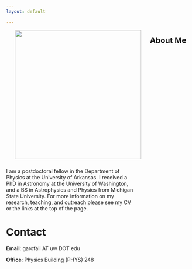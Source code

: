 ```yaml
---
layout: default

---
```




<p style="
	float: left;
	margin: 0 24px  24px;
">
<img src="../images/garofali.jpg" height="352px" width="345px">
</p>

## About Me
<p style='text-align: left; padding-right: 150px'>
I am a postdoctoral fellow in the Department of Physics at the University of Arkansas. I received a PhD in Astronomy at the University of Washington, and a BS in Astrophysics and Physics from Michigan State University. For more information on my research, teaching, and outreach please see my <a href="docs/grad_CV.pdf">CV</a> or the links at the top of the page.</p>

# Contact

**Email**: garofali AT uw DOT edu

**Office**: Physics Building (PHYS) 248
